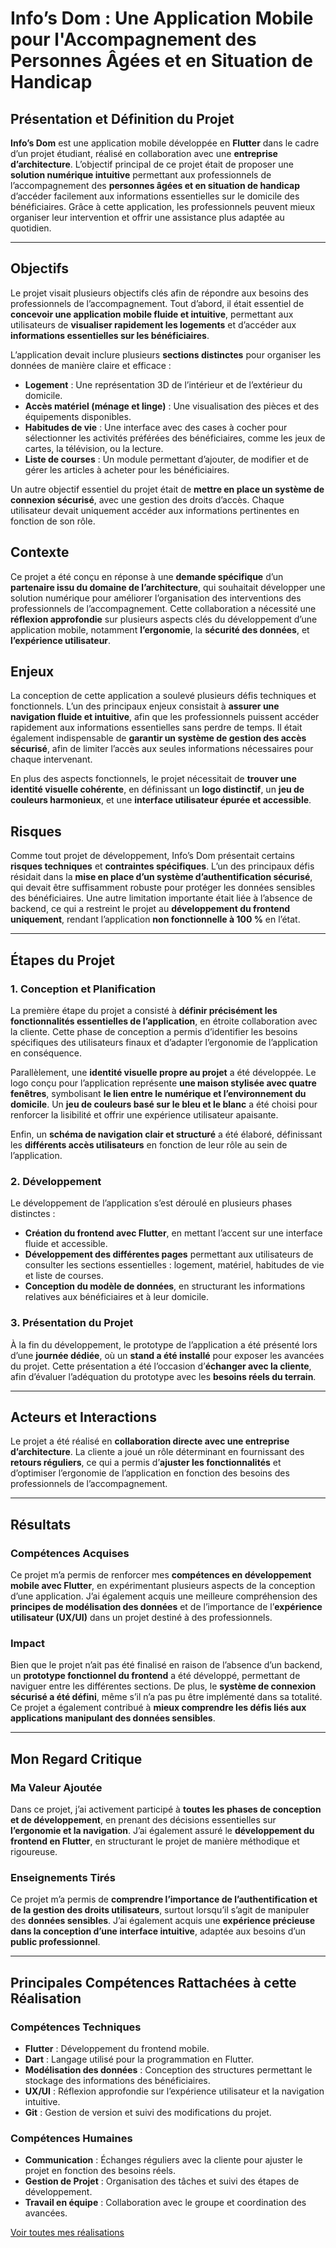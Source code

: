 # Info’s Dom : Une Application Mobile pour l'Accompagnement des Personnes Âgées et en Situation de Handicap

## Présentation et Définition du Projet
**Info’s Dom** est une application mobile développée en **Flutter** dans le cadre d’un projet étudiant, réalisé en collaboration avec une **entreprise d’architecture**. L’objectif principal de ce projet était de proposer une **solution numérique intuitive** permettant aux professionnels de l’accompagnement des **personnes âgées et en situation de handicap** d’accéder facilement aux informations essentielles sur le domicile des bénéficiaires. Grâce à cette application, les professionnels peuvent mieux organiser leur intervention et offrir une assistance plus adaptée au quotidien.

---

## Objectifs
Le projet visait plusieurs objectifs clés afin de répondre aux besoins des professionnels de l’accompagnement. Tout d’abord, il était essentiel de **concevoir une application mobile fluide et intuitive**, permettant aux utilisateurs de **visualiser rapidement les logements** et d’accéder aux **informations essentielles sur les bénéficiaires**.

L’application devait inclure plusieurs **sections distinctes** pour organiser les données de manière claire et efficace :
- **Logement** : Une représentation 3D de l’intérieur et de l’extérieur du domicile.
- **Accès matériel (ménage et linge)** : Une visualisation des pièces et des équipements disponibles.
- **Habitudes de vie** : Une interface avec des cases à cocher pour sélectionner les activités préférées des bénéficiaires, comme les jeux de cartes, la télévision, ou la lecture.
- **Liste de courses** : Un module permettant d’ajouter, de modifier et de gérer les articles à acheter pour les bénéficiaires.

Un autre objectif essentiel du projet était de **mettre en place un système de connexion sécurisé**, avec une gestion des droits d’accès. Chaque utilisateur devait uniquement accéder aux informations pertinentes en fonction de son rôle.

## Contexte
Ce projet a été conçu en réponse à une **demande spécifique** d’un **partenaire issu du domaine de l’architecture**, qui souhaitait développer une solution numérique pour améliorer l’organisation des interventions des professionnels de l’accompagnement. Cette collaboration a nécessité une **réflexion approfondie** sur plusieurs aspects clés du développement d’une application mobile, notamment **l’ergonomie**, la **sécurité des données**, et **l’expérience utilisateur**.

## Enjeux
La conception de cette application a soulevé plusieurs défis techniques et fonctionnels. L’un des principaux enjeux consistait à **assurer une navigation fluide et intuitive**, afin que les professionnels puissent accéder rapidement aux informations essentielles sans perdre de temps. Il était également indispensable de **garantir un système de gestion des accès sécurisé**, afin de limiter l’accès aux seules informations nécessaires pour chaque intervenant.

En plus des aspects fonctionnels, le projet nécessitait de **trouver une identité visuelle cohérente**, en définissant un **logo distinctif**, un **jeu de couleurs harmonieux**, et une **interface utilisateur épurée et accessible**.

## Risques
Comme tout projet de développement, Info’s Dom présentait certains **risques techniques** et **contraintes spécifiques**. L’un des principaux défis résidait dans la **mise en place d’un système d’authentification sécurisé**, qui devait être suffisamment robuste pour protéger les données sensibles des bénéficiaires. Une autre limitation importante était liée à l’absence de backend, ce qui a restreint le projet au **développement du frontend uniquement**, rendant l’application **non fonctionnelle à 100 %** en l’état.

---

## Étapes du Projet
### 1. Conception et Planification
La première étape du projet a consisté à **définir précisément les fonctionnalités essentielles de l’application**, en étroite collaboration avec la cliente. Cette phase de conception a permis d’identifier les besoins spécifiques des utilisateurs finaux et d’adapter l’ergonomie de l’application en conséquence.

Parallèlement, une **identité visuelle propre au projet** a été développée. Le logo conçu pour l’application représente **une maison stylisée avec quatre fenêtres**, symbolisant **le lien entre le numérique et l’environnement du domicile**. Un **jeu de couleurs basé sur le bleu et le blanc** a été choisi pour renforcer la lisibilité et offrir une expérience utilisateur apaisante.

Enfin, un **schéma de navigation clair et structuré** a été élaboré, définissant les **différents accès utilisateurs** en fonction de leur rôle au sein de l’application.

### 2. Développement
Le développement de l’application s’est déroulé en plusieurs phases distinctes :
- **Création du frontend avec Flutter**, en mettant l’accent sur une interface fluide et accessible.
- **Développement des différentes pages** permettant aux utilisateurs de consulter les sections essentielles : logement, matériel, habitudes de vie et liste de courses.
- **Conception du modèle de données**, en structurant les informations relatives aux bénéficiaires et à leur domicile.

### 3. Présentation du Projet
À la fin du développement, le prototype de l’application a été présenté lors d’une **journée dédiée**, où un **stand a été installé** pour exposer les avancées du projet. Cette présentation a été l’occasion d’**échanger avec la cliente**, afin d’évaluer l’adéquation du prototype avec les **besoins réels du terrain**.

---

## Acteurs et Interactions
Le projet a été réalisé en **collaboration directe avec une entreprise d’architecture**. La cliente a joué un rôle déterminant en fournissant des **retours réguliers**, ce qui a permis d’**ajuster les fonctionnalités** et d’optimiser l’ergonomie de l’application en fonction des besoins des professionnels de l’accompagnement.

---

## Résultats
### Compétences Acquises
Ce projet m’a permis de renforcer mes **compétences en développement mobile avec Flutter**, en expérimentant plusieurs aspects de la conception d’une application. J’ai également acquis une meilleure compréhension des **principes de modélisation des données** et de l’importance de l’**expérience utilisateur (UX/UI)** dans un projet destiné à des professionnels.

### Impact
Bien que le projet n’ait pas été finalisé en raison de l’absence d’un backend, un **prototype fonctionnel du frontend** a été développé, permettant de naviguer entre les différentes sections. De plus, le **système de connexion sécurisé a été défini**, même s’il n’a pas pu être implémenté dans sa totalité. Ce projet a également contribué à **mieux comprendre les défis liés aux applications manipulant des données sensibles**.

---

## Mon Regard Critique
### Ma Valeur Ajoutée
Dans ce projet, j’ai activement participé à **toutes les phases de conception et de développement**, en prenant des décisions essentielles sur **l’ergonomie et la navigation**. J’ai également assuré le **développement du frontend en Flutter**, en structurant le projet de manière méthodique et rigoureuse.

### Enseignements Tirés
Ce projet m’a permis de **comprendre l’importance de l’authentification et de la gestion des droits utilisateurs**, surtout lorsqu’il s’agit de manipuler des **données sensibles**. J’ai également acquis une **expérience précieuse dans la conception d’une interface intuitive**, adaptée aux besoins d’un **public professionnel**.

---

## Principales Compétences Rattachées à cette Réalisation
### Compétences Techniques
- **Flutter** : Développement du frontend mobile.
- **Dart** : Langage utilisé pour la programmation en Flutter.
- **Modélisation des données** : Conception des structures permettant le stockage des informations des bénéficiaires.
- **UX/UI** : Réflexion approfondie sur l’expérience utilisateur et la navigation intuitive.
- **Git** : Gestion de version et suivi des modifications du projet.

### Compétences Humaines
- **Communication** : Échanges réguliers avec la cliente pour ajuster le projet en fonction des besoins réels.
- **Gestion de Projet** : Organisation des tâches et suivi des étapes de développement.
- **Travail en équipe** : Collaboration avec le groupe et coordination des avancées.

[Voir toutes mes réalisations](#)

